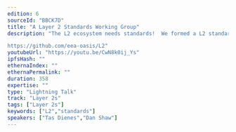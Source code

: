 ```yaml
---
edition: 6
sourceId: "BBCK7D"
title: "A Layer 2 Standards Working Group"
description: "The L2 ecosystem needs standards!  We formed a L2 standards working group as an EEA Community Project, managed by OASIS.  We will provide a quick overview of L2 standards discussion topics thus far.  Others in the L2 ecosystem are invited to join and participate in existing discussions or raise new topics.

https://github.com/eea-oasis/L2"
youtubeUrl: "https://youtu.be/CwN8k0ij_Ys"
ipfsHash: ""
ethernaIndex: ""
ethernaPermalink: ""
duration: 358
expertise: ""
type: "Lightning Talk"
track: "Layer 2s"
tags: ["Layer 2s"]
keywords: ["L2","standards"]
speakers: ["Tas Dienes","Dan Shaw"]
---
```

